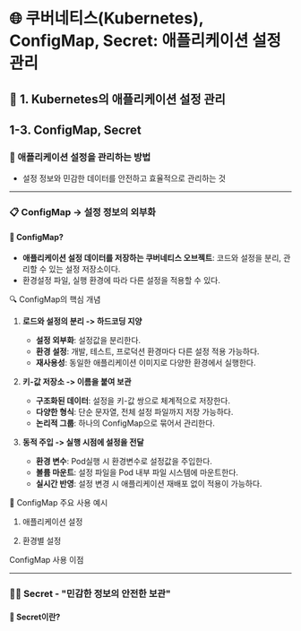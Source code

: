 # 🌐 쿠버네티스(Kubernetes), ConfigMap, Secret: 애플리케이션 설정 관리

## 🎯 1. Kubernetes의 애플리케이션 설정 관리

## 1-3. ConfigMap, Secret

### 🎯 애플리케이션 설정을 관리하는 방법

- 설정 정보와 민감한 데이터를 안전하고 효율적으로 관리하는 것

---

### 📋 ConfigMap -> 설정 정보의 외부화

#### 🚀 ConfigMap?

- **애플리케이션 설정 데이터를 저장하는 쿠버네티스 오브젝트**: 코드와 설정을 분리, 관리할 수 있는 설정 저장소이다.
- 환경설정 파일, 실행 환경에 따라 다른 설정을 적용할 수 있다.

🔍 ConfigMap의 핵심 개념

1. **로드와 설정의 분리 -> 하드코딩 지양**

   - **설정 외부화**: 설정값을 분리한다.
   - **환경 설정**: 개발, 테스트, 프로덕션 환경마다 다른 설정 적용 가능하다.
   - **재사용성**: 동일한 애플리케이션 이미지로 다양한 환경에서 실행한다.

2. **키-값 저장소 -> 이름을 붙여 보관**

   - **구조화된 데이터**: 설정을 키-값 쌍으로 체계적으로 저장한다.
   - **다양한 형식**: 단순 문자열, 전체 설정 파일까지 저장 가능하다.
   - **논리적 그룹**: 하나의 ConfigMap으로 묶어서 관리한다.

3. **동적 주입 -> 실행 시점에 설정을 전달**
   - **환경 변수**: Pod실행 시 환경변수로 설정값을 주입한다.
   - **볼륨 마운트**: 설정 파일을 Pod 내부 파일 시스템에 마운트한다.
   - **실시간 반영**: 설정 변경 시 애플리케이션 재배포 없이 적용이 가능하다.

🤔 ConfigMap 주요 사용 예시

1. 애플리케이션 설정

2. 환경별 설정

ConfigMap 사용 이점

---

### 🚦🔐 Secret - "민감한 정보의 안전한 보관"

#### 🚀 Secret이란?
